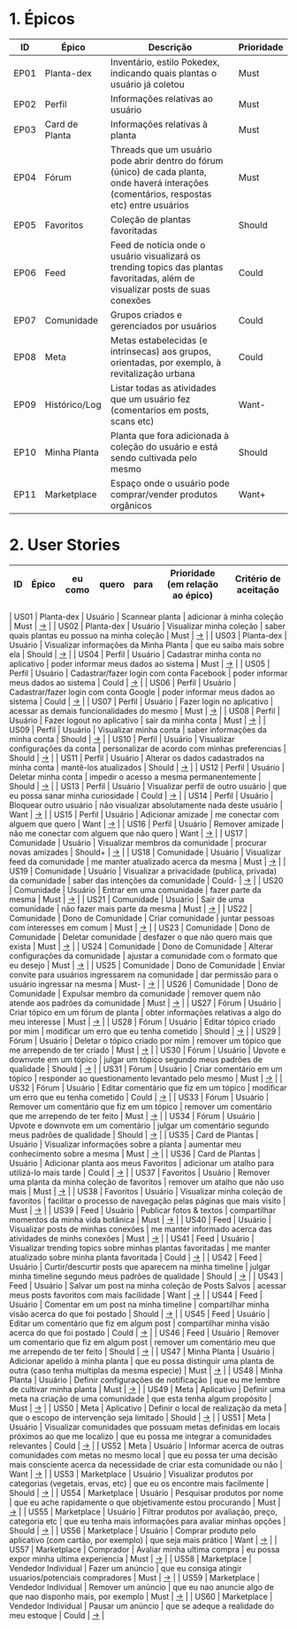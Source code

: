 # 1. Épicos

| ID   | Épico          | Descrição                                                                                                                                    | Prioridade |
| ---- | -------------- | -------------------------------------------------------------------------------------------------------------------------------------------- | ---------- |
| EP01 | Planta-dex     | Inventário, estilo Pokedex, indicando quais plantas o usuário já coletou                                                                     | Must       |
| EP02 | Perfil         | Informações relativas ao usuário                                                                                                             | Must       |
| EP03 | Card de Planta | Informações relativas à planta                                                                                                               | Must       |
| EP04 | Fórum          | Threads que um usuário pode abrir dentro do fórum (único) de cada planta, onde haverá interações (comentários, respostas etc) entre usuários | Must       |
| EP05 | Favoritos      | Coleção de plantas favoritadas                                                                                                               | Should     |
| EP06 | Feed           | Feed de notícia onde o usuário visualizará os trending topics das plantas favoritadas, além de visualizar posts de suas conexões             | Could      |
| EP07 | Comunidade     | Grupos criados e gerenciados por usuários                                                                                                    | Could      |
| EP08 | Meta           | Metas estabelecidas (e intrinsecas) aos grupos, orientadas, por exemplo, à revitalização urbana                                              | Could      |
| EP09 | Histórico/Log  | Listar todas as atividades que um usuário fez (comentarios em posts, scans etc)                                                              | Want-      |
| EP10 | Minha Planta   | Planta que fora adicionada à coleção do usuário e está sendo cultivada pelo mesmo                                                            | Should     |
| EP11 | Marketplace    | Espaço onde o usuário pode comprar/vender produtos orgânicos                                                                                 | Want+      |

# 2. User Stories

|  ID  |      Épico      |       eu como       |                                          quero                                           |                                                para                                                | Prioridade (em relação ao épico) |                                                     Critério de aceitação                                                     |
| :--: | :-------------: | :-----------------: | :--------------------------------------------------------------------------------------: | :------------------------------------------------------------------------------------------------: | -------------------------------- | :---------------------------------------------------------------------------------------------------------------------------: |

| US01 |   Planta-dex    |       Usuário       |                                     Scannear planta                                      |                                     adicionar à minha coleção                                      | Must                             |                                     [→](./acceptance_criteria.md#US01---Scannear-planta) |
| US02 |   Planta-dex    |       Usuário       |                                 Visualizar minha coleção                                 |                           saber quais plantas eu possuo na minha coleção                           | Must                             |                                 [→](./acceptance_criteria.md#US02---Visualizar-minha-coleção) |
| US03 |   Planta-dex    |       Usuário       |                          Visualizar informações da Minha Planta                          |                                    que eu saiba mais sobre ela                                     | Should                           |                          [→](./acceptance_criteria.md#US03---Visualizar-informações-da-Minha-Planta) |
| US04 |     Perfil      |       Usuário       |                           Cadastrar minha conta no aplicativo                            |                                poder informar meus dados ao sistema                                | Must                             |                           [→](./acceptance_criteria.md#US04---Cadastrar-minha-conta-no-aplicativo) |
| US05 |     Perfil      |       Usuário       |                         Cadastrar/fazer login com conta Facebook                         |                                poder informar meus dados ao sistema                                | Could                            |                         [→](./acceptance_criteria.md#US05---Cadastrar-fazer-login-com-conta-Facebook) |
| US06 |     Perfil      |       Usuário       |                          Cadastrar/fazer login com conta Google                          |                                poder informar meus dados ao sistema                                | Could                            |                          [→](./acceptance_criteria.md#US06---Cadastrar-fazer-login-com-conta-Google) |
| US07 |     Perfil      |       Usuário       |                                Fazer login no aplicativo                                 |                             acessar as demais funcionalidades do mesmo                             | Must                             |                                [→](./acceptance_criteria.md#US07---Fazer-login-no-aplicativo) |
| US08 |     Perfil      |       Usuário       |                                Fazer logout no aplicativo                                |                                        sair da minha conta                                         | Must                             |                                [→](./acceptance_criteria.md#US08---Fazer-logout-no-aplicativo) |
| US09 |     Perfil      |       Usuário       |                                  Visualizar minha conta                                  |                                  saber informações da minha conta                                  | Should                           |                                  [→](./acceptance_criteria.md#US09---Visualizar-minha-conta) |
| US10 |     Perfil      |       Usuário       |                            Visualizar configurações da conta                             |                           personalizar de acordo com minhas preferencias                           | Should                           |                            [→](./acceptance_criteria.md#US10---Visualizar-configurações-da-conta) |
| US11 |     Perfil      |       Usuário       |                       Alterar os dados cadastrados na minha conta                        |                                       mantê-los atualizados                                        | Should                           |                       [→](./acceptance_criteria.md#US11---Alterar-os-dados-cadastrados-na-minha-conta) |
| US12 |     Perfil      |       Usuário       |                                   Deletar minha conta                                    |                              impedir o acesso a mesma permanentemente                              | Should                           |                                   [→](./acceptance_criteria.md#US12---Deletar-minha-conta) |
| US13 |     Perfil      |       Usuário       |                            Visualizar perfil de outro usuário                            |                                que eu possa sanar minha curiosidade                                | Could                            |                            [→](./acceptance_criteria.md#US13---Visualizar-perfil-de-outro-usuário) |
| US14 |     Perfil      |       Usuário       |                                  Bloquear outro usuário                                  |                          não visualizar absolutamente nada deste usuário                           | Want                             |                                     [→](./acceptance_criteria.md#US14---Bloquear-outro-usuário) |
| US15 |     Perfil      |       Usuário       |                                    Adicionar amizade                                     |                                  me conectar com alguem que quero                                  | Want                             |                                    [→](./acceptance_criteria.md#US15---Adicionar-amizade) |
| US16 |     Perfil      |       Usuário       |                                     Remover amizade                                      |                              não me conectar com alguem que não quero                              | Want                             |                                     [→](./acceptance_criteria.md#US16---Remover-amizade) |
| US17 |   Comunidade    |       Usuário       |                             Visualizar membros da comunidade                             |                                      procurar novas amizades                                       | Should+                          |                             [→](./acceptance_criteria.md#US17---Visualizar-membros-da-comunidade) |
| US18 |   Comunidade    |       Usuário       |                              Visualizar feed da comunidade                               |                                me manter atualizado acerca da mesma                                | Must                             |                              [→](./acceptance_criteria.md#US18---Visualizar-feed-da-comunidade) |
| US19 |   Comunidade    |       Usuário       |                Visualizar a privacidade (publica, privada) da comunidade                 |                                 saber das intenções da comunidade                                  | Could-                           |                  [→](./acceptance_criteria.md#US19---Visualizar-a-privacidade-publica-privada-da-comunidade) |
| US20 |   Comunidade    |       Usuário       |                                 Entrar em uma comunidade                                 |                                        fazer parte da mesma                                        | Must                             |                                 [→](./acceptance_criteria.md#US20---Entrar-em-uma-comunidade) |
| US21 |   Comunidade    |       Usuário       |                                  Sair de uma comunidade                                  |                                   não fazer mais parte da mesma                                    | Must                             |                                  [→](./acceptance_criteria.md#US21---Sair-de-uma-comunidade) |
| US22 |   Comunidade    | Dono de Comunidade  |                                     Criar comunidade                                     |                               juntar pessoas com interesses em comum                               | Must                             |                                     [→](./acceptance_criteria.md#US22---Criar-comunidade) |
| US23 |   Comunidade    | Dono de Comunidade  |                                    Deletar comunidade                                    |                              desfazer o que não quero mais que exista                              | Must                             |                                    [→](./acceptance_criteria.md#US23---Deletar-comunidade) |
| US24 |   Comunidade    | Dono de Comunidade  |                           Alterar configurações da comunidade                            |                          ajustar a comunidade com o formato que eu desejo                          | Must                             |                           [→](./acceptance_criteria.md#US24---Alterar-configurações-da-comunidade) |
| US25 |   Comunidade    | Dono de Comunidade  |                  Enviar convite para usuários ingressarem na comunidade                  |                          dar permissão para o usuário ingressar na mesma                           | Must-                            |                  [→](./acceptance_criteria.md#US25---Enviar-convite-para-usuários-ingressarem-na-comunidade) |
| US26 |   Comunidade    | Dono de Comunidade  |                              Expulsar membro da comunidade                               |                         remover quem não atende aos padrões da comunidade                          | Must                             |                              [→](./acceptance_criteria.md#US26---Expulsar-membro-da-comunidade) |
| US27 |      Fórum      |       Usuário       |                            Criar tópico em um fórum de planta                            |                        obter informações relativas a algo do meu interesse                         | Must                             |                            [→](./acceptance_criteria.md#US27---Criar-tópico-em-um-fórum-de-planta) |
| US28 |      Fórum      |       Usuário       |                               Editar tópico criado por mim                               |                              modificar um erro que eu tenha cometido                               | Should                           |                               [→](./acceptance_criteria.md#US28---Editar-tópico-criado-por-mim) |
| US29 |      Fórum      |       Usuário       |                             Deletar o tópico criado por mim                              |                          remover um tópico que me arrependo de ter criado                          | Must                             |                             [→](./acceptance_criteria.md#US29---Deletar-o-tópico-criado-por-mim) |
| US30 |      Fórum      |       Usuário       |                              Upvote e downvote em um tópico                              |                         julgar um tópico segundo meus padrões de qualidade                         | Should                           |                              [→](./acceptance_criteria.md#US30---Upvote-e-downvote-em-um-tópico) |
| US31 |      Fórum      |       Usuário       |                              Criar comentário em um tópico                               |                          responder ao questionamento levantado pelo mesmo                          | Must                             |                              [→](./acceptance_criteria.md#US31---Criar-comentário-em-um-tópico) |
| US32 |      Fórum      |       Usuário       |                          Editar comentário que fiz em um tópico                          |                              modificar um erro que eu tenha cometido                               | Could                            |                          [→](./acceptance_criteria.md#US32---Editar-comentário-que-fiz-em-um-tópico) |
| US33 |      Fórum      |       Usuário       |                        Remover um comentário que fiz em um tópico                        |                        remover um comentário que me arrependo de ter feito                         | Must                             |                        [→](./acceptance_criteria.md#US33---Remover-um-comentário-que-fiz-em-um-tópico) |
| US34 |      Fórum      |       Usuário       |                            Upvote e downvote em um comentário                            |                       julgar um comentário segundo meus padrões de qualidade                       | Should                           |                            [→](./acceptance_criteria.md#US34---Upvote-e-downvote-em-um-comentário) |
| US35 | Card de Plantas |       Usuário       |                          Visualizar informações sobre a planta                           |                              aumentar meu conhecimento sobre a mesma                               | Must                             |                          [→](./acceptance_criteria.md#US35---Visualizar-informações-sobre-a-planta) |
| US36 | Card de Plantas |       Usuário       |                           Adicionar planta aos meus Favoritos                            |                           adicionar um atalho para utilizá-lo mais tarde                           | Could                            |                           [→](./acceptance_criteria.md#US36---Adicionar-planta-aos-meus-Favoritos) |
| US37 |    Favoritos    |       Usuário       |                     Remover uma planta da minha coleção de favoritos                     |                                 remover um atalho que não uso mais                                 | Must                             |                     [→](./acceptance_criteria.md#US37---Remover-uma-planta-da-minha-coleção-de-favoritos) |
| US38 |    Favoritos    |       Usuário       |                          Visualizar minha coleção de favoritos                           |                  facilitar o processo de navegação pelas páginas que mais visito                   | Must                             |                          [→](./acceptance_criteria.md#US38---Visualizar-minha-coleção-de-favoritos) |
| US39 |      Feed       |       Usuário       |                                 Publicar fotos & textos                                  |                            compartilhar momentos da minha vida botânica                            | Must                             |                                  [→](./acceptance_criteria.md#US39---Publicar-fotos-textos) |
| US40 |      Feed       |       Usuário       |                           Visualizar posts de minhas conexões                            |                    me manter informado acerca das atividades de minhs conexões                     | Must                             |                           [→](./acceptance_criteria.md#US40---Visualizar-posts-de-minhas-conexões) |
| US41 |      Feed       |       Usuário       |               Visualizar trending topics sobre minhas plantas favoritadas                |                         me manter atualizado sobre minha planta favoritada                         | Could                            |               [→](./acceptance_criteria.md#US41---Visualizar-trending-topics-sobre-minhas-plantas-favoritadas) |
| US42 |      Feed       |       Usuário       |                  Curtir/descurtir posts que aparecem na minha timeline                   |                      julgar minha timeline segundo meus padrões de qualidade                       | Should                           |                  [→](./acceptance_criteria.md#US42---Curtir-descurtir-posts-que-aparecem-na-minha-timeline) |
| US43 |      Feed       |       Usuário       |                     Salvar um post na minha coleção de Posts Salvos                      |                          acessar meus posts favoritos com mais facilidade                          | Want                             |                     [→](./acceptance_criteria.md#US43---Salvar-um-post-na-minha-coleção-de-Posts-Salvos) |
| US44 |      Feed       |       Usuário       |                          Comentar em um post na minha timeline                           |                         compartilhar minha visão acerca do que foi postado                         | Should                           |                          [→](./acceptance_criteria.md#US44---Comentar-em-um-post-na-minha-timeline) |
| US45 |      Feed       |       Usuário       |                        Editar um comentário que fiz em algum post                        |                         compartilhar minha visão acerca do que foi postado                         | Could                            |                        [→](./acceptance_criteria.md#US45---Editar-um-comentário-que-fiz-em-algum-post) |
| US46 |      Feed       |       Usuário       |                       Remover um comentario que fiz em algum post                        |                      remover um comentário meu que me arrependo de ter feito                       | Should                           |                       [→](./acceptance_criteria.md#US46---Remover-um-comentario-que-fiz-em-algum-post) |
| US47 |  Minha Planta   |       Usuário       |                             Adicionar apelido à minha planta                             |        que eu possa distinguir uma planta de outra (caso tenha multiplas da mesma especie)         | Must                             |                             [→](./acceptance_criteria.md#US47---Adicionar-apelido-à-minha-planta) |
| US48 |  Minha Planta   |       Usuário       |                           Definir configurações de notificação                           |                             que eu me lembre de cultivar minha planta                              | Must                             |                           [→](./acceptance_criteria.md#US48---Definir-configurações-de-notificação) |
| US49 |      Meta       |     Aplicativo      |                      Definir uma meta na criação de uma comunidade                       |                                   que esta tenha algum propósito                                   | Must                             |                      [→](./acceptance_criteria.md#US49---Definir-uma-meta-na-criação-de-uma-comunidade) |
| US50 |      Meta       |     Aplicativo      |                          Definir o local de realização da meta                           |                             que o escopo de intervenção seja limitado                              | Should                           |                          [→](./acceptance_criteria.md#US50---Definir-o-local-de-realização-da-meta) |
| US51 |      Meta       |       Usuário       | Visualizar comunidades que possuam metas definidas em locais próximos ao que me localizo |                         que eu possa me integrar a comunidades relevantes                          | Could                            | [→](./acceptance_criteria.md#US51---Visualizar-comunidades-que-possuam-metas-definidas-em-locais-próximos-ao-que-me-localizo) |
| US52 |      Meta       |       Usuário       |              Informar acerca de outras comunidades com metas no mesmo local              | que eu possa ter uma decisão mais consciente acerca da necessidade de criar esta comunidade ou não | Want                             |              [→](./acceptance_criteria.md#US52---Informar-acerca-de-outras-comunidades-com-metas-no-mesmo-local) |
| US53 |   Marketplace   |       Usuário       |                Visualizar produtos por categorias (vegetais, ervas, etc)                 |                                 que eu os encontre mais facilmente                                 | Should                           |                  [→](./acceptance_criteria.md#US53---Visualizar-produtos-por-categorias-vegetais-ervas-etc-) |
| US54 |   Marketplace   |       Usuário       |                               Pesquisar produtos por nome                                |                    que eu ache rapidamente o que objetivamente estou procurando                    | Must                             |                               [→](./acceptance_criteria.md#US54---Pesquisar-produtos-por-nome) |
| US55 |   Marketplace   |       Usuário       |                   Filtrar produtos por avaliação, preço, categoria etc                   |                      que eu tenha mais informações para avaliar minhas opções                      | Should                           |                    [→](./acceptance_criteria.md#US55---Filtrar-produtos-por-avaliação-preço-categoria-etc) |
| US56 |   Marketplace   |       Usuário       |                Comprar produto pelo aplicativo (com cartão, por exemplo)                 |                                       que seja mais prático                                        | Want                             |                 [→](./acceptance_criteria.md#US56---Comprar-produto-pelo-aplicativo-com-cartão-por-exemplo-) |
| US57 |   Marketplace   |      Comprador      |                               Avaliar minha ultima compra                                |                              eu possa expor minha ultima experiencia                               | Must                             |                               [→](./acceptance_criteria.md#US57---Avaliar-minha-ultima-compra) |
| US58 |   Marketplace   | Vendedor Individual |                                     Fazer um anúncio                                     |                       que eu consiga atingir usuarios/potenciais compradores                       | Must                             |                                     [→](./acceptance_criteria.md#US58---Fazer-um-anúncio) |
| US59 |   Marketplace   | Vendedor Individual |                                    Remover um anúncio                                    |                   que eu nao anuncie algo de que nao disponho mais, por exemplo                    | Must                             |                                    [→](./acceptance_criteria.md#US59---Remover-um-anúncio) |
| US60 |   Marketplace   | Vendedor Individual |                                    Pausar um anúncio                                     |                              que se adeque a realidade do meu estoque                              | Could                            |                                    [→](./acceptance_criteria.md#US60---Pausar-um-anúncio) |

